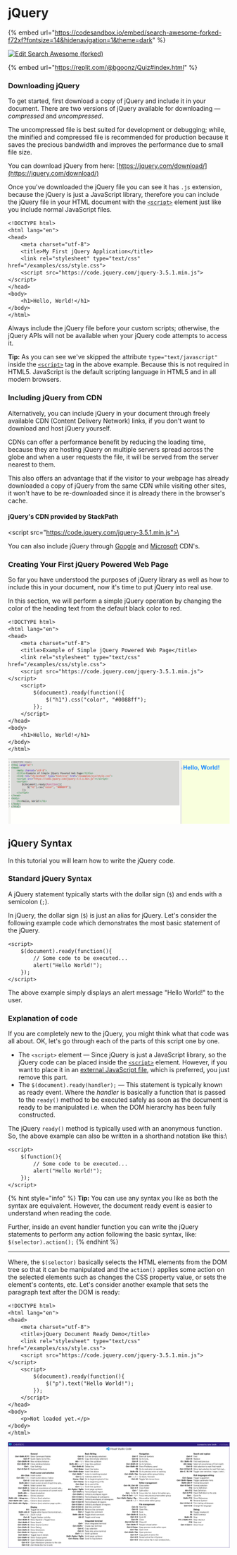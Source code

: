 # jQuery

{% embed url="https://codesandbox.io/embed/search-awesome-forked-f72xf?fontsize=14&hidenavigation=1&theme=dark" %}

[![Edit Search Awesome (forked)](https://codesandbox.io/static/img/play-codesandbox.svg)](https://codesandbox.io/s/search-awesome-forked-f72xf?fontsize=14\&hidenavigation=1\&theme=dark)

{% embed url="https://replit.com/@bgoonz/Quiz#index.html" %}

###

### Downloading jQuery

To get started, first download a copy of jQuery and include it in your document. There are two versions of jQuery available for downloading — _compressed_ and _uncompressed_.

The uncompressed file is best suited for development or debugging; while, the minified and compressed file is recommended for production because it saves the precious bandwidth and improves the performance due to small file size.

You can download jQuery from here: [https://jquery.com/download/](https://jquery.com/download/)

Once you've downloaded the jQuery file you can see it has `.js` extension, because the jQuery is just a JavaScript library, therefore you can include the jQuery file in your HTML document with the [`<script>`](https://www.tutorialrepublic.com/html-reference/html-script-tag.php) element just like you include normal JavaScript files.

```markup
<!DOCTYPE html>
<html lang="en">
<head>
    <meta charset="utf-8">
    <title>My First jQuery Application</title>
    <link rel="stylesheet" type="text/css" href="/examples/css/style.css">
    <script src="https://code.jquery.com/jquery-3.5.1.min.js"></script>
</head>
<body>
    <h1>Hello, World!</h1>
</body>
</html>
```

Always include the jQuery file before your custom scripts; otherwise, the jQuery APIs will not be available when your jQuery code attempts to access it.

**Tip:** As you can see we've skipped the attribute `type="text/javascript"` inside the [`<script>`](https://www.tutorialrepublic.com/html-reference/html-script-tag.php) tag in the above example. Because this is not required in HTML5. JavaScript is the default scripting language in HTML5 and in all modern browsers.

### Including jQuery from CDN

Alternatively, you can include jQuery in your document through freely available CDN (Content Delivery Network) links, if you don't want to download and host jQuery yourself.

CDNs can offer a performance benefit by reducing the loading time, because they are hosting jQuery on multiple servers spread across the globe and when a user requests the file, it will be served from the server nearest to them.

This also offers an advantage that if the visitor to your webpage has already downloaded a copy of jQuery from the same CDN while visiting other sites, it won't have to be re-downloaded since it is already there in the browser's cache.

#### jQuery's CDN provided by StackPath

\<script src="https://code.jquery.com/jquery-3.5.1.min.js">\</script>

You can also include jQuery through [Google](https://developers.google.com/speed/libraries/#jquery) and [Microsoft](http://www.asp.net/ajax/cdn#jQuery\_Releases\_on\_the\_CDN\_0) CDN's.

### Creating Your First jQuery Powered Web Page

So far you have understood the purposes of jQuery library as well as how to include this in your document, now it's time to put jQuery into real use.

In this section, we will perform a simple jQuery operation by changing the color of the heading text from the default black color to red.

```markup
<!DOCTYPE html>
<html lang="en">
<head>
    <meta charset="utf-8">
    <title>Example of Simple jQuery Powered Web Page</title>
    <link rel="stylesheet" type="text/css" href="/examples/css/style.css">
    <script src="https://code.jquery.com/jquery-3.5.1.min.js"></script>
    <script>
        $(document).ready(function(){
            $("h1").css("color", "#0088ff");
        });
    </script>
</head>
<body>
    <h1>Hello, World!</h1>
</body>
</html>
```

![](<../../../.gitbook/assets/image (2) (1).png>)

## jQuery Syntax

In this tutorial you will learn how to write the jQuery code.

### Standard jQuery Syntax

A jQuery statement typically starts with the dollar sign (`$`) and ends with a semicolon (`;`).

In jQuery, the dollar sign (`$`) is just an alias for jQuery. Let's consider the following example code which demonstrates the most basic statement of the jQuery.

```markup
<script>
    $(document).ready(function(){
        // Some code to be executed...
        alert("Hello World!");
    });
</script>
```

The above example simply displays an alert message "Hello World!" to the user.

### Explanation of code

If you are completely new to the jQuery, you might think what that code was all about. OK, let's go through each of the parts of this script one by one.

* The `<script>` element — Since jQuery is just a JavaScript library, so the jQuery code can be placed inside the [`<script>`](https://www.tutorialrepublic.com/html-reference/html-script-tag.php) element. However, if you want to place it in an [external JavaScript file](https://www.tutorialrepublic.com/html-tutorial/html-scripts.php), which is preferred, you just remove this part.
* The `$(document).ready(handler);` — This statement is typically known as ready event. Where the _handler_ is basically a function that is passed to the `ready()` method to be executed safely as soon as the document is ready to be manipulated i.e. when the DOM hierarchy has been fully constructed.

The jQuery `ready()` method is typically used with an anonymous function. So, the above example can also be written in a shorthand notation like this:\\

```markup
<script>
    $(function(){
        // Some code to be executed...
        alert("Hello World!");
    });
</script>
```

{% hint style="info" %}
**Tip:** You can use any syntax you like as both the syntax are equivalent. However, the document ready event is easier to understand when reading the code.

Further, inside an event handler function you can write the jQuery statements to perform any action following the basic syntax, like: `$(selector).action();`
{% endhint %}

***

Where, the `$(selector)` basically selects the HTML elements from the DOM tree so that it can be manipulated and the `action()` applies some action on the selected elements such as changes the CSS property value, or sets the element's contents, etc. Let's consider another example that sets the paragraph text after the DOM is ready:

```markup
<!DOCTYPE html>
<html lang="en">
<head>
    <meta charset="utf-8">
    <title>jQuery Document Ready Demo</title>
    <link rel="stylesheet" type="text/css" href="/examples/css/style.css">
    <script src="https://code.jquery.com/jquery-3.5.1.min.js"></script>
    <script>
        $(document).ready(function(){
            $("p").text("Hello World!");
        });
    </script>
</head>
<body>
    <p>Not loaded yet.</p>
</body>
</html>
```

![](<../../../.gitbook/assets/image (1).png>)
